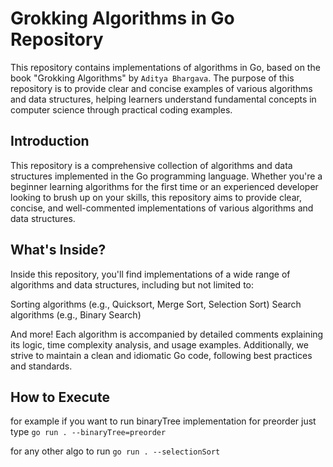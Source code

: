 # Grokking Algorithms in Go Repository

This repository contains implementations of algorithms in Go, based on the book "Grokking Algorithms" by `Aditya Bhargava`. The purpose of this repository is to provide clear and concise examples of various algorithms and data structures, helping learners understand fundamental concepts in computer science through practical coding examples.

## Introduction

This repository is a comprehensive collection of algorithms and data structures implemented in the Go programming language. Whether you're a beginner learning algorithms for the first time or an experienced developer looking to brush up on your skills, this repository aims to provide clear, concise, and well-commented implementations of various algorithms and data structures.

## What's Inside?
Inside this repository, you'll find implementations of a wide range of algorithms and data structures, including but not limited to:

Sorting algorithms (e.g., Quicksort, Merge Sort, Selection Sort) 
Search algorithms (e.g., Binary Search)
<!--Graph algorithms (e.g., Breadth-First Search, )
Dynamic programming algorithms -->
And more!
Each algorithm is accompanied by detailed comments explaining its logic, time complexity analysis, and usage examples. Additionally, we strive to maintain a clean and idiomatic Go code, following best practices and standards.


## How to Execute 
for example if you want to run binaryTree implementation for preorder just type
```go run . --binaryTree=preorder```

for any other algo to run 
```go run . --selectionSort```
